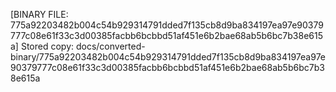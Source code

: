 [BINARY FILE: 775a92203482b004c54b929314791dded7f135cb8d9ba834197ea97e90379777c08e61f33c3d00385facbb6bcbbd51af451e6b2bae68ab5b6bc7b38e615a]
Stored copy: docs/converted-binary/775a92203482b004c54b929314791dded7f135cb8d9ba834197ea97e90379777c08e61f33c3d00385facbb6bcbbd51af451e6b2bae68ab5b6bc7b38e615a
